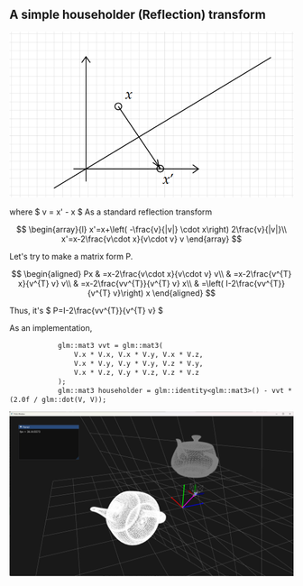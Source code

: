 ## A simple householder (Reflection) transform

![fig1](fig1.png)

where $ v = x' - x $ As a standard reflection transform 

$$
 \begin{array}{l}
x'=x+\left( -\frac{v}{|v|} \cdot x\right) 2\frac{v}{|v|}\\
x'=x-2\frac{v\cdot x}{v\cdot v} v
\end{array}
$$

Let's try to make a matrix form P.

$$
\begin{aligned}
Px & =x-2\frac{v\cdot x}{v\cdot v} v\\
 & =x-2\frac{v^{T} x}{v^{T} v} v\\
 & =x-2\frac{vv^{T}}{v^{T} v} x\\
 & =\left( I-2\frac{vv^{T}}{v^{T} v}\right) x
\end{aligned}
$$

Thus, it's $ P=I-2\frac{vv^{T}}{v^{T} v} $

As an implementation,
```
            glm::mat3 vvt = glm::mat3(
                V.x * V.x, V.x * V.y, V.x * V.z,
                V.x * V.y, V.y * V.y, V.z * V.y,
                V.x * V.z, V.y * V.z, V.z * V.z
            );
            glm::mat3 householder = glm::identity<glm::mat3>() - vvt * (2.0f / glm::dot(V, V));
```

![demo](demo.png)